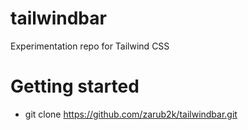 # tailwindbar
Experimentation repo for Tailwind CSS

# Getting started
- git clone https://github.com/zarub2k/tailwindbar.git
